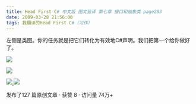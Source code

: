 ```yaml
---
title: Head First C# 中文版 图文皆译 第七章 接口和抽象类 page283
date: 2009-03-28 21:56:00
tags: 我翻译的Head First C#（习作）
---
```

左侧是类图。你的任务就是把它们转化为有效地C#声明。我们把第一个给你做好了。

![](https://p-blog.csdn.net/images/p_blog_csdn_net/cuipengfei1/EntryImages/20090328/2009-03-28_21-49-34.jpg)

![](https://p-blog.csdn.net/images/p_blog_csdn_net/cuipengfei1/EntryImages/20090328/2009-03-28_21-50-50.jpg)



[ ![](https://profile.csdnimg.cn/5/2/5/3_cuipengfei1)
![](https://g.csdnimg.cn/static/user-reg-year/1x/11.png)
](https://blog.csdn.net/cuipengfei1)



发布了127 篇原创文章  ·  获赞 8  ·  访问量 74万+

